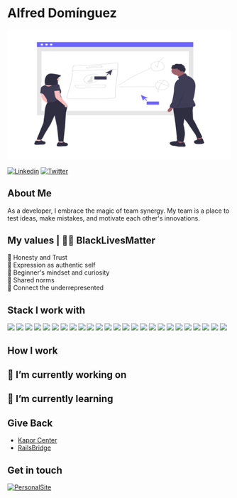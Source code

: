 # Alfred Domínguez
![Analytics Information](https://github.com/Beta-23/Beta-23/blob/master/img/collaboration.png)

[![Linkedin](https://img.shields.io/badge/-Alfred%20Dominguez-blue?style=flat&logo=linkedin&logoColor=white&link=https://www.linkedin.com/in/alfreddominguez/)](https://www.linkedin.com/in/alfreddominguez/) [![Twitter](https://img.shields.io/badge/-Al%20Dominguez-blue?style=flat&logo=twitter&logoColor=white&link=https://twitter.com/Al_Dominguez)](https://twitter.com/Al_Dominguez)


## About Me
As a developer, I embrace the magic of team synergy. My team is a place to test ideas, make mistakes, and motivate each other's innovations.


## My values | ✊🏽 BlackLivesMatter
💖 Honesty and Trust<br>
🌟 Expression as authentic self<br>
🍏 Beginner's mindset and curiosity<br>
🙌 Shared norms<br>
🚀 Connect the underrepresented

## Stack I work with

<code><img height="50" src="https://www.vectorlogo.zone/logos/javascript/javascript-vertical.svg"></code>
<code><img height="50" src="https://www.vectorlogo.zone/logos/reactjs/reactjs-ar21.svg"></code>
<code><img height="50" src="https://www.vectorlogo.zone/logos/js_webpack/js_webpack-ar21.svg"></code>
<code><img height="50" src="https://www.vectorlogo.zone/logos/babeljs/babeljs-icon.svg"></code>
<code><img height="50" src="https://www.vectorlogo.zone/logos/sass-lang/sass-lang-icon.svg"></code>
<code><img height="50" src="https://www.vectorlogo.zone/logos/getbootstrap/getbootstrap-ar21.svg"></code>
<code><img height="50" src="https://www.vectorlogo.zone/logos/w3_html5/w3_html5-ar21.svg"></code>
<code><img height="50" src="https://www.vectorlogo.zone/logos/ruby-lang/ruby-lang-horizontal.svg"></code>
<code><img height="50" src="https://www.vectorlogo.zone/logos/gatsbyjs/gatsbyjs-ar21.svg"></code>
<code><img height="50" src="https://www.vectorlogo.zone/logos/nodejs/nodejs-horizontal.svg"></code>
<code><img height="50" src="https://www.vectorlogo.zone/logos/firebase/firebase-ar21.svg"></code>
<code><img height="50" src="https://www.vectorlogo.zone/logos/redis/redis-ar21.svg"></code>
<code><img height="50" src="https://www.vectorlogo.zone/logos/postgresql/postgresql-horizontal.svg"></code>
<code><img height="50" src="https://www.vectorlogo.zone/logos/mysql/mysql-horizontal.svg"></code>
<code><img height="50" src="https://www.vectorlogo.zone/logos/sqlite/sqlite-ar21.svg"></code>
<code><img height="50" src="https://www.vectorlogo.zone/logos/github/github-ar21.svg"></code>
<code><img height="50" src="https://www.vectorlogo.zone/logos/getpostman/getpostman-ar21.svg"></code>
<code><img height="50" src="https://www.vectorlogo.zone/logos/git-scm/git-scm-ar21.svg"></code>
<code><img height="50" src="https://www.vectorlogo.zone/logos/gnu_bash/gnu_bash-ar21.svg"></code>
<code><img height="50" src="https://www.vectorlogo.zone/logos/slack/slack-ar21.svg"></code>
<code><img height="50" src="https://www.vectorlogo.zone/logos/visualstudio_code/visualstudio_code-ar21.svg"></code>
<code><img height="50" src="https://www.vectorlogo.zone/logos/c9/c9-ar21.svg"></code>
<code><img height="50" src="https://www.vectorlogo.zone/logos/yarnpkg/yarnpkg-ar21.svg"></code>
<code><img height="50" src="https://www.vectorlogo.zone/logos/npmjs/npmjs-ar21.svg"></code>
<code><img height="50" src="https://www.vectorlogo.zone/logos/atlassian_jira/atlassian_jira-ar21.svg"></code>


## How I work

##  🔭 I’m currently working on

## 🌱 I’m currently learning

## Give Back
- [Kapor Center](https://www.kaporcenter.org)
- [RailsBridge](http://railsbridge.org/)

## Get in touch

[![PersonalSite](https://img.shields.io/badge/-AD%20Portfolio-green?style=flat&logoColor=white&link=https://alfreddominguez.com/)](https://alfreddominguez.com/)



